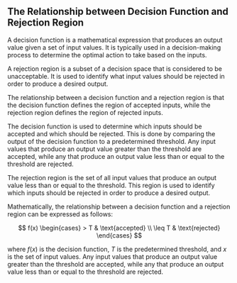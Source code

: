 

## **The Relationship between Decision Function and Rejection Region**

A decision function is a mathematical expression that produces an output value given a set of input values. It is typically used in a decision-making process to determine the optimal action to take based on the inputs.

A rejection region is a subset of a decision space that is considered to be unacceptable. It is used to identify what input values should be rejected in order to produce a desired output.

The relationship between a decision function and a rejection region is that the decision function defines the region of accepted inputs, while the rejection region defines the region of rejected inputs.

The decision function is used to determine which inputs should be accepted and which should be rejected. This is done by comparing the output of the decision function to a predetermined threshold. Any input values that produce an output value greater than the threshold are accepted, while any that produce an output value less than or equal to the threshold are rejected.

The rejection region is the set of all input values that produce an output value less than or equal to the threshold. This region is used to identify which inputs should be rejected in order to produce a desired output.

Mathematically, the relationship between a decision function and a rejection region can be expressed as follows:

$$
f(x) \begin{cases} 
      > T & \text{accepted} \\
      \leq T & \text{rejected} 
   \end{cases}
$$

where $f(x)$ is the decision function, $T$ is the predetermined threshold, and $x$ is the set of input values. Any input values that produce an output value greater than the threshold are accepted, while any that produce an output value less than or equal to the threshold are rejected.